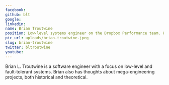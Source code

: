 ```yaml
---
facebook: 
github: blt
google: 
linkedin: 
name: Brian Troutwine
position: Low-level systems engineer on the Dropbox Performance team. Has thoughts about spacecraft.
pic_url: uploads/brian-troutwine.jpeg
slug: brian-troutwine
twitter: bltroutwine
youtube: 
---
```

<p>Brian L. Troutwine is a software engineer with a focus on low-level and fault-tolerant systems. Brian also has thoughts about mega-engineering projects, both historical and theoretical.</p>
